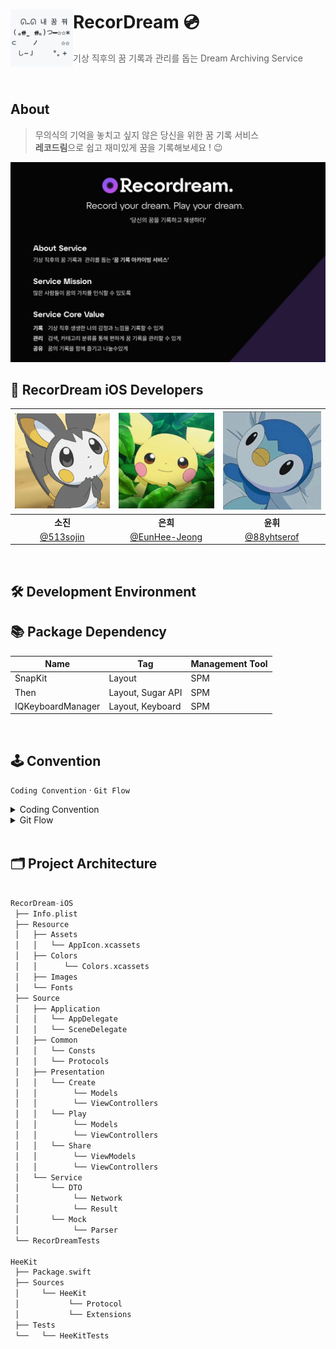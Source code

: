 # RecorDream 💿<img src="./Asset/로고.png" align=left width=100>

> 기상 직후의 꿈 기록과 관리를 돕는 Dream Archiving Service <br>

<br />

## About

> 무의식의 기억을 놓치고 싶지 않은 당신을 위한 꿈 기록 서비스 <br>
> **레코드림**으로 쉽고 재미있게 꿈을 기록해보세요 ! 😉


<img width="1363" img src = "./Asset/브랜딩.png">

<br />

## 🍎 RecorDream iOS Developers

|<img src="./Asset/소진.png" width=200>|<img src="./Asset/은희.jpeg" width=200>|<img src="./Asset/윤휘.jpeg" width=200>|
|:--:|:--:|:--:|
|**소진**|**은희**|**윤휘**|
|[@513sojin](https://github.com/513sojin)|[@EunHee-Jeong](https://github.com/EunHee-Jeong)|[@88yhtserof](https://github.com/88yhtserof)|



<br />

## 🛠 Development Environment

## 📚 Package Dependency

| Name | Tag | Management Tool |
| --- | --- | --- |
| SnapKit | Layout | SPM |
| Then | Layout, Sugar API | SPM |
| IQKeyboardManager | Layout, Keyboard | SPM |


<br />

## 🕹 Convention

`Coding Convention` · `Git Flow`

<details markdown="1">
<summary>Coding Convention</summary>

<br>
👉 Team Wiki 보러가기 https://github.com/TeamRecorDream/RecorDream-iOS/wiki/%08Coding-Convention

</details>

<details markdown="2">
<summary>Git Flow</summary>

<br>

```
1. Issue를 생성한다. // 작업의 단위, 번호 부여

2. Issue의 Feature Branch를 생성한다. // ex - feature/#이슈번호

3. ~작업~ // Add - Commit - Push - Pull Request 의 과정

4. Pull Request가 작성되면 작성자 이외의 다른 팀원이 Code Review를 한다.

5. Code Review가 완료되고, 2명이 Approve 하면 Pull Request 작성자가 develop Branch로 merge 한다. // Conflicts 방지

6. 다른 팀원들은 merge된 작업물을 pull하고 다시 각자 맡은 작업을 이어나간다.
```
</details>

<br />

## 🗂 Project Architecture

```swift

RecorDream-iOS
 ├── Info.plist
 ├── Resource
 │   ├── Assets
 │   │   └── AppIcon.xcassets
 │   ├── Colors
 │   │      └── Colors.xcassets
 │   ├── Images
 │   └── Fonts
 ├── Source
 │   ├── Application
 │   │   └── AppDelegate
 │   │   └── SceneDelegate
 │   ├── Common
 │   │   └── Consts
 │   │   └── Protocols
 │   ├── Presentation
 │   │   └── Create
 │   │        └── Models
 │   │        └── ViewControllers
 │   │   └── Play
 │   │        └── Models
 │   │        └── ViewControllers
 │   │   └── Share
 │   │        └── ViewModels
 │   │        └── ViewControllers
 │   └── Service
 │       └── DTO
 │            └── Network
 │            └── Result
 │       └── Mock
 │            └── Parser
 └── RecorDreamTests
 
HeeKit
 ├── Package.swift
 ├── Sources
 │     └── HeeKit
 │           └── Protocol
 │           └── Extensions
 ├── Tests
 └──   └── HeeKitTests
```
